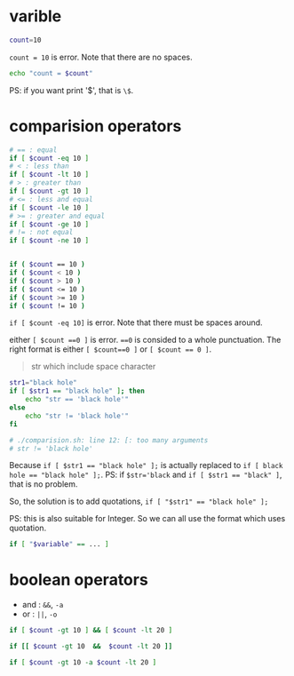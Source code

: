 # varible

```bash
count=10
```
`count = 10` is error. Note that there are no spaces.

```bash
echo "count = $count"
```
PS: if you want print '$', that is `\$`.

# comparision operators

```bash
# == : equal
if [ $count -eq 10 ]
# < : less than
if [ $count -lt 10 ]
# > : greater than
if [ $count -gt 10 ]
# <= : less and equal
if [ $count -le 10 ]
# >= : greater and equal
if [ $count -ge 10 ]
# != : not equal
if [ $count -ne 10 ]


if ( $count == 10 )
if ( $count < 10 )
if ( $count > 10 )
if ( $count <= 10 )
if ( $count >= 10 )
if ( $count != 10 )
```

`if [ $count -eq 10]` is error. Note that there must be spaces around.

either `[ $count ==0 ]` is error. `==0` is consided to a whole punctuation. The right format is either `[ $count==0 ]` or `[ $count == 0 ]`.


> str which include space character

```bash
str1="black hole"
if [ $str1 == "black hole" ]; then
    echo "str == 'black hole'"
else
    echo "str != 'black hole'"
fi

# ./comparision.sh: line 12: [: too many arguments
# str != 'black hole'
```

Because `if [ $str1 == "black hole" ];` is actually replaced to `if [ black hole == "black hole" ];`. 
PS: if `$str='black` and `if [ $str1 == "black" ]`, that is no problem.

So, the solution is to add quotations, `if [ "$str1" == "black hole" ];`

PS: this is also suitable for Integer. So we can all use the format which uses quotation.

```bash
if [ "$variable" == ... ]
```



# boolean operators

- and : `&&`, `-a`
- or : `||`, `-o`
```bash
if [ $count -gt 10 ] && [ $count -lt 20 ]

if [[ $count -gt 10  &&  $count -lt 20 ]]

if [ $count -gt 10 -a $count -lt 20 ]
```
